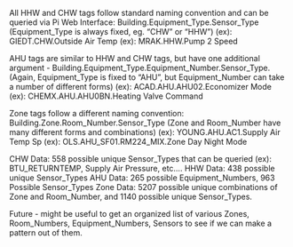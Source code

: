 All HHW and CHW tags follow standard naming convention and can be queried via Pi Web Interface: Building.Equipment_Type.Sensor_Type (Equipment_Type is always fixed, eg. “CHW” or “HHW”)
(ex): GIEDT.CHW.Outside Air Temp
(ex): MRAK.HHW.Pump 2 Speed

AHU tags are similar to HHW and CHW tags, but have one additional argument - Building.Equipment_Type.Equipment_Number.Sensor_Type. (Again, Equipment_Type is fixed to “AHU”, but Equipment_Number can take a number of different forms)
(ex): ACAD.AHU.AHU02.Economizer Mode
(ex): CHEMX.AHU.AHU0BN.Heating Valve Command
  
Zone tags follow a different naming convention: 
Building.Zone.Room_Number.Sensor_Type (Zone and Room_Number have many different forms and combinations)
(ex): YOUNG.AHU.AC1.Supply Air Temp Sp
(ex): OLS.AHU_SF01.RM224_MIX.Zone Day Night Mode

CHW Data: 558 possible unique Sensor_Types that can be queried
(ex): BTU_RETURNTEMP, Supply Air Pressure, etc….
HHW Data: 438 possible unique Sensor_Types
AHU Data: 265 possible Equipment_Numbers, 963 Possible Sensor_Types
Zone Data: 5207 possible unique combinations of Zone and Room_Number, and 1140 possible unique Sensor_Types.

Future - might be useful to get an organized list of various Zones, Room_Numbers, Equipment_Numbers, Sensors to see if we can make a pattern out of them. 

